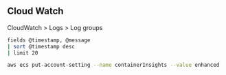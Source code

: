 ## Cloud Watch

CloudWatch > Logs > Log groups

```bash
fields @timestamp, @message
| sort @timestamp desc
| limit 20

```

```bash
aws ecs put-account-setting --name containerInsights --value enhanced
```

